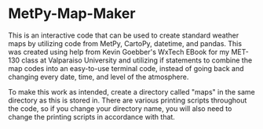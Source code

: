 # MetPy-Map-Maker
This is an interactive code that can be used to create standard weather maps by utilizing code from 
MetPy, CartoPy, datetime, and pandas. 
This was created using help from Kevin Goebber's WxTech EBook for my MET-130 class at Valparaiso University 
and utilizing if statements to combine the map codes into an easy-to-use terminal code, instead of
going back and changing every date, time, and level of the atmosphere.

To make this work as intended, create a directory called "maps" in the same directory as this is stored in. 
There are various printing scripts throughout the code, so if you change your directory name, you will also 
need to change the printing scripts in accordance with that.
